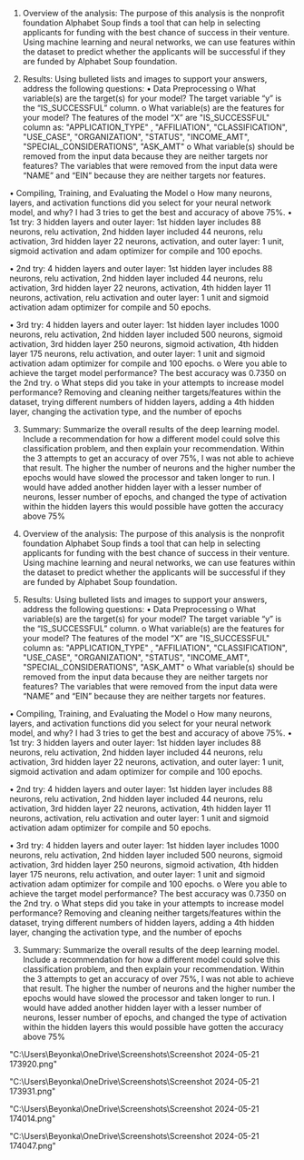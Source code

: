 1. Overview of the analysis: The purpose of this analysis is the nonprofit foundation Alphabet Soup finds a tool that can help in selecting applicants for funding with the best chance of success in their venture. Using machine learning and neural networks, we can use features within the dataset to predict whether the applicants will be successful if they are funded by Alphabet Soup foundation. 

2. Results: Using bulleted lists and images to support your answers, address the following questions:
•	Data Preprocessing
o	What variable(s) are the target(s) for your model?
The target variable “y” is the “IS_SUCCESSFUL” column.
o	What variable(s) are the features for your model?
The features of the model “X” are "IS_SUCCESSFUL" column as: "APPLICATION_TYPE" , "AFFILIATION", "CLASSIFICATION", "USE_CASE", "ORGANIZATION", "STATUS", "INCOME_AMT", "SPECIAL_CONSIDERATIONS", "ASK_AMT"
o	What variable(s) should be removed from the input data because they are neither targets nor features?
The variables that were removed from the input data were “NAME” and “EIN” because they are neither targets nor features.

•	Compiling, Training, and Evaluating the Model
o	How many neurons, layers, and activation functions did you select for your neural network model, and why?
I had 3 tries to get the best and accuracy of above 75%.
•	1st try: 3 hidden layers and outer layer: 1st hidden layer includes 88 neurons, relu activation, 2nd hidden layer included 44 neurons, relu activation, 3rd hidden layer 22 neurons, activation, and outer layer: 1 unit, sigmoid activation and adam optimizer for compile and 100 epochs.

•	2nd try: 4 hidden layers and outer layer: 1st hidden layer includes 88 neurons, relu activation, 2nd hidden layer included 44 neurons, relu activation, 3rd hidden layer 22 neurons, activation, 4th hidden layer 11 neurons, activation, relu activation and outer layer: 1 unit and sigmoid activation adam optimizer for compile and 50 epochs.

•	3rd try: 4 hidden layers and outer layer: 1st hidden layer includes 1000 neurons, relu activation, 2nd hidden layer included 500 neurons, sigmoid activation, 3rd hidden layer 250 neurons, sigmoid activation, 4th hidden layer 175 neurons, relu activation, and outer layer: 1 unit and sigmoid activation adam optimizer for compile and 100 epochs.
o	Were you able to achieve the target model performance? The best accuracy was 0.7350 on the 2nd try.
o	What steps did you take in your attempts to increase model performance?
Removing and cleaning neither targets/features within the dataset, trying different numbers of hidden layers, adding a 4th hidden layer, changing the activation type, and the number of epochs

3.	Summary: Summarize the overall results of the deep learning model. Include a recommendation for how a different model could solve this classification problem, and then explain your recommendation.
Within the 3 attempts to get an accuracy of over 75%, I was not able to achieve that result. The higher the number of neurons and the higher number the epochs would have slowed the processor and taken longer to run. I would have added another hidden layer with a lesser number of neurons, lesser number of epochs, and changed the type of activation within the hidden layers this would possible have gotten the accuracy above 75%

1. Overview of the analysis: The purpose of this analysis is the nonprofit foundation Alphabet Soup finds a tool that can help in selecting applicants for funding with the best chance of success in their venture. Using machine learning and neural networks, we can use features within the dataset to predict whether the applicants will be successful if they are funded by Alphabet Soup foundation. 

2. Results: Using bulleted lists and images to support your answers, address the following questions:
•	Data Preprocessing
o	What variable(s) are the target(s) for your model?
The target variable “y” is the “IS_SUCCESSFUL” column.
o	What variable(s) are the features for your model?
The features of the model “X” are "IS_SUCCESSFUL" column as: "APPLICATION_TYPE" , "AFFILIATION", "CLASSIFICATION", "USE_CASE", "ORGANIZATION", "STATUS", "INCOME_AMT", "SPECIAL_CONSIDERATIONS", "ASK_AMT"
o	What variable(s) should be removed from the input data because they are neither targets nor features?
The variables that were removed from the input data were “NAME” and “EIN” because they are neither targets nor features.

•	Compiling, Training, and Evaluating the Model
o	How many neurons, layers, and activation functions did you select for your neural network model, and why?
I had 3 tries to get the best and accuracy of above 75%.
•	1st try: 3 hidden layers and outer layer: 1st hidden layer includes 88 neurons, relu activation, 2nd hidden layer included 44 neurons, relu activation, 3rd hidden layer 22 neurons, activation, and outer layer: 1 unit, sigmoid activation and adam optimizer for compile and 100 epochs.

•	2nd try: 4 hidden layers and outer layer: 1st hidden layer includes 88 neurons, relu activation, 2nd hidden layer included 44 neurons, relu activation, 3rd hidden layer 22 neurons, activation, 4th hidden layer 11 neurons, activation, relu activation and outer layer: 1 unit and sigmoid activation adam optimizer for compile and 50 epochs.

•	3rd try: 4 hidden layers and outer layer: 1st hidden layer includes 1000 neurons, relu activation, 2nd hidden layer included 500 neurons, sigmoid activation, 3rd hidden layer 250 neurons, sigmoid activation, 4th hidden layer 175 neurons, relu activation, and outer layer: 1 unit and sigmoid activation adam optimizer for compile and 100 epochs.
o	Were you able to achieve the target model performance? The best accuracy was 0.7350 on the 2nd try.
o	What steps did you take in your attempts to increase model performance?
Removing and cleaning neither targets/features within the dataset, trying different numbers of hidden layers, adding a 4th hidden layer, changing the activation type, and the number of epochs

3.	Summary: Summarize the overall results of the deep learning model. Include a recommendation for how a different model could solve this classification problem, and then explain your recommendation.
Within the 3 attempts to get an accuracy of over 75%, I was not able to achieve that result. The higher the number of neurons and the higher number the epochs would have slowed the processor and taken longer to run. I would have added another hidden layer with a lesser number of neurons, lesser number of epochs, and changed the type of activation within the hidden layers this would possible have gotten the accuracy above 75%

"C:\Users\Beyonka\OneDrive\Screenshots\Screenshot 2024-05-21 173920.png"

"C:\Users\Beyonka\OneDrive\Screenshots\Screenshot 2024-05-21 173931.png"

"C:\Users\Beyonka\OneDrive\Screenshots\Screenshot 2024-05-21 174014.png"

"C:\Users\Beyonka\OneDrive\Screenshots\Screenshot 2024-05-21 174047.png"